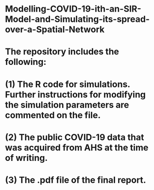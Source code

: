 # Modelling-COVID-19-ith-an-SIR-Model-and-Simulating-its-spread-over-a-Spatial-Network
# The repository includes the following:
# (1) The R code for simulations. Further instructions for modifying the simulation parameters are commented on the file.
# (2) The public COVID-19 data that was acquired from AHS at the time of writing.
# (3) The .pdf file of the final report.
